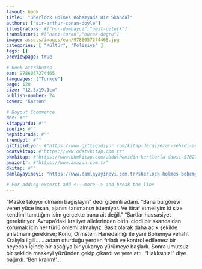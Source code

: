 ```yaml
---
layout: book
title:  "Sherlock Holmes Bohemyada Bir Skandal"
authors: ["sir-arthur-conan-doyle"]
illustrators: #["nur-dombayci","umit-ozturk"]
translators: #["naci-turan","burak-dogru"]
image: assets/images/ean/9786057274465.jpg
categories: [ "Kültür", "Polisiye" ]
tags: []
previewpage: true

# Book attributes
ean: 9786057274465
languages: ["Türkçe"]
page: 120
size: "12.5x19.1cm"
publish-number: 24
cover: "Karton"

# Buyout Ecommerce
dnr: #""
kitapyurdu: #""
idefix: #""
hepsiburada: #""
trendyol: #""
gittigidiyor: #"https://www.gittigidiyor.com/kitap-dergi/ezan-sehidi-adnan-menderes_pdp_732728793"
odatvkitap: #"https://www.odatvkitap.com.tr"
bkmkitap: #"https://www.bkmkitap.com/abdulhamidin-kurtlarla-dansi-578226"
amazontr: #"https://www.amazon.com.tr"
dkitap: #""
damlayayinevi: "https://www.damlayayinevi.com.tr/sherlock-holmes-bohemya-da-bir-skandal"

# For adding excerpt add <!--more--> and break the line
---
```

“Maske takıyor olmamı bağışlayın” dedi gizemli adam. “Bana bu görevi veren yüce insan, ajanını tanımanızı istemiyor. Ve itiraf etmeliyim ki size kendimi tanıttığım isim gerçekte bana ait değil.”
“Şartlar hassasiyet gerektiriyor. Avrupa’daki kraliyet ailelerinden birini ciddi bir skandaldan korumak için her türlü önlemi almalıyız. Basit olarak daha açık şekilde anlatmam gerekirse; Konu; Ormstein Hanedanlığı ile yani Bohemya veliaht Kralıyla ilgili...
...adam oturduğu yerden fırladı ve kontrol edilemez bir heyecan içinde bir aşağıya bir yukarıya yürümeye başladı. Sonra umutsuz bir şekilde maskeyi yüzünden çekip çıkardı ve yere attı. “Haklısınız!” diye bağırdı.
‘Ben kralım!’...


<!--more--> 